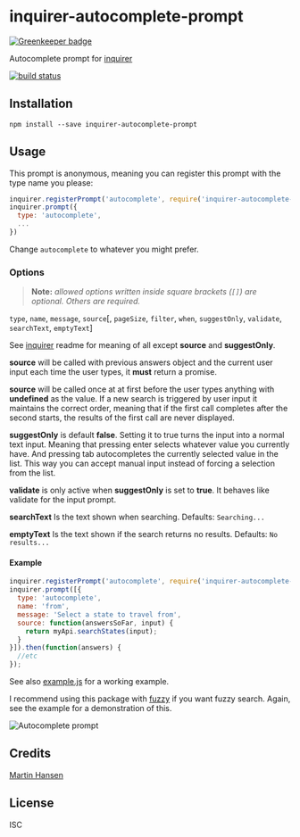 # inquirer-autocomplete-prompt

[![Greenkeeper badge](https://badges.greenkeeper.io/mokkabonna/inquirer-autocomplete-prompt.svg)](https://greenkeeper.io/)

Autocomplete prompt for [inquirer](https://github.com/SBoudrias/Inquirer.js)

[![build status](https://secure.travis-ci.org/mokkabonna/inquirer-autocomplete-prompt.svg)](http://travis-ci.org/mokkabonna/inquirer-autocomplete-prompt)

## Installation

```
npm install --save inquirer-autocomplete-prompt
```

## Usage


This prompt is anonymous, meaning you can register this prompt with the type name you please:

```javascript
inquirer.registerPrompt('autocomplete', require('inquirer-autocomplete-prompt'));
inquirer.prompt({
  type: 'autocomplete',
  ...
})
```

Change `autocomplete` to whatever you might prefer.

### Options

> **Note:** _allowed options written inside square brackets (`[]`) are optional. Others are required._

`type`, `name`, `message`, `source`[, `pageSize`, `filter`, `when`, `suggestOnly`, `validate`, `searchText`, `emptyText`]

See [inquirer](https://github.com/SBoudrias/Inquirer.js) readme for meaning of all except **source** and **suggestOnly**.

**source** will be called with previous answers object and the current user input each time the user types, it **must** return a promise.

**source** will be called once at at first before the user types anything with **undefined** as the value. If a new search is triggered by user input it maintains the correct order, meaning that if the first call completes after the second starts, the results of the first call are never displayed.

**suggestOnly** is default **false**. Setting it to true turns the input into a normal text input. Meaning that pressing enter selects whatever value you currently have. And pressing tab autocompletes the currently selected value in the list. This way you can accept manual input instead of forcing a selection from the list.

**validate** is only active when **suggestOnly** is set to **true**. It behaves like validate for the input prompt.

**searchText** Is the text shown when searching. Defaults: `Searching...`

**emptyText** Is the text shown if the search returns no results. Defaults: `No results...`


#### Example

```javascript
inquirer.registerPrompt('autocomplete', require('inquirer-autocomplete-prompt'));
inquirer.prompt([{
  type: 'autocomplete',
  name: 'from',
  message: 'Select a state to travel from',
  source: function(answersSoFar, input) {
    return myApi.searchStates(input);
  }
}]).then(function(answers) {
  //etc
});
```

See also [example.js](https://github.com/mokkabonna/inquirer-autocomplete-prompt/blob/master/example.js) for a working example.

I recommend using this package with [fuzzy](https://www.npmjs.com/package/fuzzy) if you want fuzzy search. Again, see the example for a demonstration of this.

![Autocomplete prompt](./inquirer.gif)

## Credits

[Martin Hansen](https://github.com/mokkabonna/)

## License

ISC
